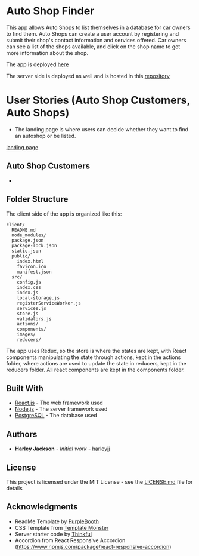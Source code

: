 # Auto Shop Finder

This app allows Auto Shops to list themselves in a database for car owners to find them.  Auto Shops can create a user account by registering and submit their shop's contact information and services offered.  Car owners can see a list of the shops available, and click on the shop name to get more information about the shop.

The app is deployed [here](https://polar-lake-59245.herokuapp.com/)

The server side is deployed as well and is hosted in this [repository](https://github.com/harleyjj/autoshopfinder-server)

# User Stories (Auto Shop Customers, Auto Shops)

* The landing page is where users can decide whether they want to find an autoshop or be listed.

[landing page](./src/images/screenshots/1.png?raw=true "Landing Page")

## Auto Shop Customers

*

## Folder Structure

The client side of the app is organized like this:

```
client/
  README.md
  node_modules/
  package.json
  package-lock.json
  static.json
  public/
    index.html
    favicon.ico
    manifest.json
  src/
    config.js
    index.css
    index.js
    local-storage.js
    registerServiceWorker.js
    services.js
    store.js
    validators.js
    actions/
    components/
    images/
    reducers/
```

The app uses Redux, so the store is where the states are kept, with React components manipulating the state through actions, kept in the actions folder, where actions are used to update the state in reducers, kept in the reducers folder.  All react components are kept in the components folder.

## Built With

* [React.js](https://reactjs.org/) - The web framework used
* [Node.js](https://nodejs.org/en/) - The server framework used
* [PostgreSQL](https://www.postgresql.org/) - The database used

## Authors

* **Harley Jackson** - *Initial work* - [harleyjj](https://github.com/harleyjj)

## License

This project is licensed under the MIT License - see the [LICENSE.md](LICENSE.md) file for details

## Acknowledgments

* ReadMe Template by [PurpleBooth](https://github.com/PurpleBooth)
* CSS Template from [Template Monster](http://www.templatemonster.com/free-templates/free-website-template-car-business-jquery-slider.php)
* Server starter code by [Thinkful](http://www.thinkful.com)
* Accordion from React Responsive Accordion (https://www.npmjs.com/package/react-responsive-accordion)
